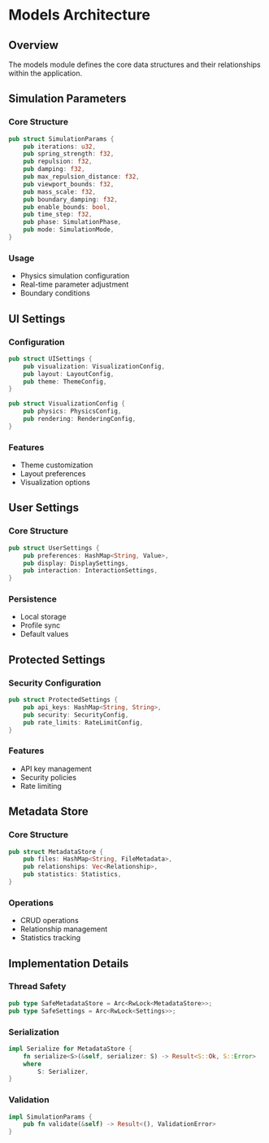 # Models Architecture

## Overview
The models module defines the core data structures and their relationships within the application.

## Simulation Parameters

### Core Structure
```rust
pub struct SimulationParams {
    pub iterations: u32,
    pub spring_strength: f32,
    pub repulsion: f32,
    pub damping: f32,
    pub max_repulsion_distance: f32,
    pub viewport_bounds: f32,
    pub mass_scale: f32,
    pub boundary_damping: f32,
    pub enable_bounds: bool,
    pub time_step: f32,
    pub phase: SimulationPhase,
    pub mode: SimulationMode,
}
```

### Usage
- Physics simulation configuration
- Real-time parameter adjustment
- Boundary conditions

## UI Settings

### Configuration
```rust
pub struct UISettings {
    pub visualization: VisualizationConfig,
    pub layout: LayoutConfig,
    pub theme: ThemeConfig,
}

pub struct VisualizationConfig {
    pub physics: PhysicsConfig,
    pub rendering: RenderingConfig,
}
```

### Features
- Theme customization
- Layout preferences
- Visualization options

## User Settings

### Core Structure
```rust
pub struct UserSettings {
    pub preferences: HashMap<String, Value>,
    pub display: DisplaySettings,
    pub interaction: InteractionSettings,
}
```

### Persistence
- Local storage
- Profile sync
- Default values

## Protected Settings

### Security Configuration
```rust
pub struct ProtectedSettings {
    pub api_keys: HashMap<String, String>,
    pub security: SecurityConfig,
    pub rate_limits: RateLimitConfig,
}
```

### Features
- API key management
- Security policies
- Rate limiting

## Metadata Store

### Core Structure
```rust
pub struct MetadataStore {
    pub files: HashMap<String, FileMetadata>,
    pub relationships: Vec<Relationship>,
    pub statistics: Statistics,
}
```

### Operations
- CRUD operations
- Relationship management
- Statistics tracking

## Implementation Details

### Thread Safety
```rust
pub type SafeMetadataStore = Arc<RwLock<MetadataStore>>;
pub type SafeSettings = Arc<RwLock<Settings>>;
```

### Serialization
```rust
impl Serialize for MetadataStore {
    fn serialize<S>(&self, serializer: S) -> Result<S::Ok, S::Error>
    where
        S: Serializer,
}
```

### Validation
```rust
impl SimulationParams {
    pub fn validate(&self) -> Result<(), ValidationError>
}
```


